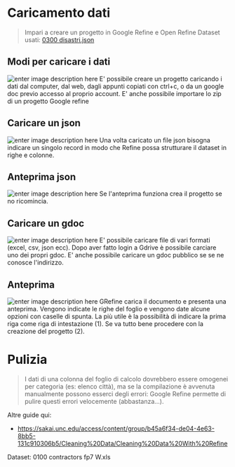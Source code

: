 

# Caricamento dati
> Impari a creare un progetto in Google Refine e Open Refine
Dataset usati: [0300 disastri.json][1]

## Modi per caricare i dati
![enter image description here][2]
E' possibile creare un progetto caricando i dati dal computer, dal web, dagli appunti copiati con ctrl+c, o da un google doc previo accesso al proprio account. E' anche possibile importare lo zip di un progetto Google refine

## Caricare un json
![enter image description here][4]
Una volta caricato un file json bisogna indicare un singolo record in modo che Refine possa strutturare il dataset in righe e colonne.

## Anteprima json
![enter image description here][5]
Se l'anteprima funziona crea il progetto se no ricomincia.

## Caricare un gdoc
![enter image description here][6]
E' possibile caricare file di vari formati (excel, csv, json ecc). Dopo aver fatto login a Gdrive è possibile carciare uno dei propri gdoc. E' anche possibile caricare un gdoc pubblico se se ne conosce l'indirizzo.

## Anteprima
![enter image description here][7]
GRefine carica il documento e presenta una anteprima. Vengono indicate le righe del foglio e vengono date alcune opzioni con caselle di spunta. La più utile è la possibilità di indicare la prima riga come riga di intestazione (1). Se va tutto bene procedere con la creazione del progetto (2).

# Pulizia

> I dati di una colonna del foglio di calcolo dovrebbero essere omogenei per categoria (es: elenco città), ma se la compilazione è avvenuta manualmente possono esserci degli errori: Google Refine permette di pulire questi errori velocemente (abbastanza...). 

Altre guide qui:
- https://sakai.unc.edu/access/content/group/b45a6f34-de04-4e63-8bb5-131c910306b5/Cleaning%20Data/Cleaning%20Data%20With%20Refine

Dataset: 0100 contractors fp7 W.xls


  [1]: https://www.dropbox.com/s/ovq6pqtn8hup00i/0300%20disastri.json
  [2]: https://www.dropbox.com/s/28uqkw42n55zv3c/media_1355734512098.png
  [3]: https://www.dropbox.com/s/wphjij1kttsuxp1/IMG_0217.JPG
  [4]: https://www.dropbox.com/sh/nynavywsvaeznio/obeQ8wYaSt/tutorial%20dataset/Tutorial%20dataset%20html/lessons/images/Caricamento_dati/Screen_Shot_2014-01-23_at_22.53.12.png
  [5]: https://www.dropbox.com/sh/nynavywsvaeznio/Ry75WHezxR/tutorial%20dataset/Tutorial%20dataset%20html/lessons/images/Caricamento_dati/media_1390514131220.png
  [6]: https://www.dropbox.com/sh/nynavywsvaeznio/RZl8eRZY9s/tutorial%20dataset/Tutorial%20dataset%20html/lessons/images/Caricamento_dati/media_1355734683778.png
  [7]: https://www.dropbox.com/sh/nynavywsvaeznio/EYmLmulpTz/tutorial%20dataset/Tutorial%20dataset%20html/lessons/images/Caricamento_dati/media_1355734770880.png

